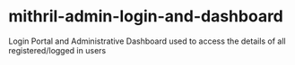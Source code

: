 # mithril-admin-login-and-dashboard
Login Portal and Administrative Dashboard used to access the details of all registered/logged in users
